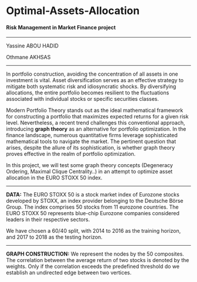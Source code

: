 # Optimal-Assets-Allocation
#### Risk Management in Market Finance project

----------------------------------------------

Yassine ABOU HADID

Othmane AKHSAS

----------------------------------------------------
In portfolio construction, avoiding the concentration of all assets in one investment is vital. Asset diversification serves as an effective strategy to mitigate both systematic risk and idiosyncratic shocks. By diversifying allocations, the entire portfolio becomes resilient to the fluctuations associated with individual stocks or specific securities classes.

Modern Portfolio Theory stands out as the ideal mathematical framework for constructing a portfolio that maximizes expected returns for a given risk level. Nevertheless, a recent trend challenges this conventional approach, introducing **graph theory** as an alternative for portfolio optimization. In the finance landscape, numerous quantitative firms leverage sophisticated mathematical tools to navigate the market. The pertinent question that arises, despite the allure of its sophistication, is whether graph theory proves effective in the realm of portfolio optimization.

In this project, we will test some graph theory concepts (Degeneracy Ordering, Maximal Clique Centrality..) in an attempt to optimize asset allocation in the EURO STOXX 50 index.

----------------------------------------------

**DATA:**
The EURO STOXX 50 is a stock market index of Eurozone stocks developed by STOXX, an index provider belonging to the Deutsche Börse Group. The index comprises 50 stocks from 11 eurozone countries. The EURO STOXX 50 represents blue-chip Eurozone companies considered leaders in their respective sectors.

We have chosen a 60/40 split, with 2014 to 2016 as the training horizon, and 2017 to 2018 as the testing horizon.

----------------------------------------------

**GRAPH CONSTRUCTION:**
We represent the nodes by the 50 composites. The correlation between the average return of two stocks is denoted by the weights. Only if the correlation exceeds the predefined threshold do we establish an undirected edge between two vertices.
